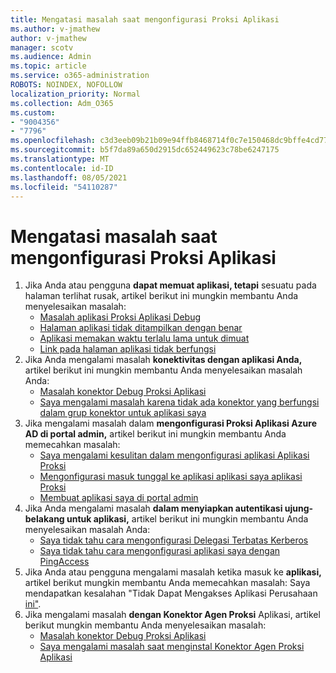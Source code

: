 ```yaml
---
title: Mengatasi masalah saat mengonfigurasi Proksi Aplikasi
ms.author: v-jmathew
author: v-jmathew
manager: scotv
ms.audience: Admin
ms.topic: article
ms.service: o365-administration
ROBOTS: NOINDEX, NOFOLLOW
localization_priority: Normal
ms.collection: Adm_O365
ms.custom:
- "9004356"
- "7796"
ms.openlocfilehash: c3d3eeb09b21b09e94ffb8468714f0c7e150468dc9bffe4cd7745fb5d7237908
ms.sourcegitcommit: b5f7da89a650d2915dc652449623c78be6247175
ms.translationtype: MT
ms.contentlocale: id-ID
ms.lasthandoff: 08/05/2021
ms.locfileid: "54110287"
---
```

# <a name="resolve-problems-when-configuring-the-app-proxy"></a>Mengatasi masalah saat mengonfigurasi Proksi Aplikasi

1. Jika Anda atau pengguna **dapat memuat aplikasi, tetapi** sesuatu pada halaman terlihat rusak, artikel berikut ini mungkin membantu Anda menyelesaikan masalah:
    - [Masalah aplikasi Proksi Aplikasi Debug](https://docs.microsoft.com/azure/active-directory/manage-apps/application-proxy-debug-apps)
    - [Halaman aplikasi tidak ditampilkan dengan benar](https://docs.microsoft.com/azure/active-directory/application-proxy-page-appearance-broken-problem)
    - [Aplikasi memakan waktu terlalu lama untuk dimuat](https://docs.microsoft.com/azure/active-directory/application-proxy-page-load-speed-problem)
    - [Link pada halaman aplikasi tidak berfungsi](https://docs.microsoft.com/azure/active-directory/application-proxy-page-links-broken-problem)
2. Jika Anda mengalami masalah **konektivitas dengan aplikasi Anda,** artikel berikut ini mungkin membantu Anda menyelesaikan masalah Anda:
    - [Masalah konektor Debug Proksi Aplikasi](https://docs.microsoft.com/azure/active-directory/manage-apps/application-proxy-debug-connectors)
    - [Saya mengalami masalah karena tidak ada konektor yang berfungsi dalam grup konektor untuk aplikasi saya](https://docs.microsoft.com/azure/active-directory/application-proxy-connectivity-no-working-connector)
3. Jika mengalami masalah dalam **mengonfigurasi Proksi Aplikasi Azure AD di portal admin,** artikel berikut ini mungkin membantu Anda memecahkan masalah:
    - [Saya mengalami kesulitan dalam mengonfigurasi aplikasi Aplikasi Proksi](https://docs.microsoft.com/azure/active-directory/application-proxy-config-how-to)
    - [Mengonfigurasi masuk tunggal ke aplikasi aplikasi saya aplikasi Proksi](https://docs.microsoft.com/azure/active-directory/application-proxy-config-sso-how-to)
    - [Membuat aplikasi saya di portal admin](https://docs.microsoft.com/azure/active-directory/application-proxy-config-problem)
4. Jika Anda mengalami masalah **dalam menyiapkan autentikasi ujung-belakang untuk aplikasi,** artikel berikut ini mungkin membantu Anda menyelesaikan masalah Anda:
    - [Saya tidak tahu cara mengonfigurasi Delegasi Terbatas Kerberos](https://docs.microsoft.com/azure/active-directory/application-proxy-back-end-kerberos-constrained-delegation-how-to)
    - [Saya tidak tahu cara mengonfigurasi aplikasi saya dengan PingAccess](https://docs.microsoft.com/azure/active-directory/application-proxy-back-end-ping-access-how-to)
5. Jika Anda atau pengguna mengalami masalah ketika masuk ke **aplikasi,** artikel berikut mungkin membantu Anda memecahkan masalah: Saya mendapatkan kesalahan "Tidak Dapat Mengakses Aplikasi Perusahaan [ini"](https://docs.microsoft.com/azure/active-directory/application-proxy-sign-in-bad-gateway-timeout-error).
6. Jika mengalami masalah **dengan Konektor Agen Proksi** Aplikasi, artikel berikut mungkin membantu Anda menyelesaikan masalah:
    - [Masalah konektor Debug Proksi Aplikasi](https://docs.microsoft.com/azure/active-directory/manage-apps/application-proxy-debug-connectors)
    - [Saya mengalami masalah saat menginstal Konektor Agen Proksi Aplikasi](https://docs.microsoft.com/azure/active-directory/application-proxy-connector-installation-problem)
